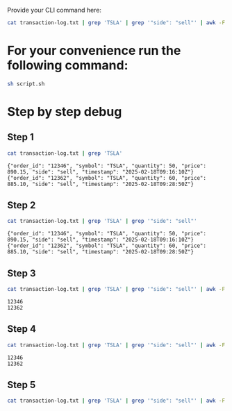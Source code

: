 Provide your CLI command here:

```bash
cat transaction-log.txt | grep 'TSLA' | grep '"side": "sell"' | awk -F'"' '{print $4;}' | while read order_id; do curl -i -H "Accept: application/json" -H "Content-Type: application/json" -X GET "https://example.com/api/$order_id" >> output.txt; done
```

# For your convenience run the following command:
```bash
sh script.sh
```

# Step by step debug
## Step 1
```bash
cat transaction-log.txt | grep 'TSLA'
```
```log
{"order_id": "12346", "symbol": "TSLA", "quantity": 50, "price": 890.15, "side": "sell", "timestamp": "2025-02-18T09:16:10Z"}
{"order_id": "12362", "symbol": "TSLA", "quantity": 60, "price": 885.10, "side": "sell", "timestamp": "2025-02-18T09:28:50Z"}
```

## Step 2
```bash
cat transaction-log.txt | grep 'TSLA' | grep '"side": "sell"'
```
```log
{"order_id": "12346", "symbol": "TSLA", "quantity": 50, "price": 890.15, "side": "sell", "timestamp": "2025-02-18T09:16:10Z"}
{"order_id": "12362", "symbol": "TSLA", "quantity": 60, "price": 885.10, "side": "sell", "timestamp": "2025-02-18T09:28:50Z"}
```

## Step 3
```bash
cat transaction-log.txt | grep 'TSLA' | grep '"side": "sell"' | awk -F'"' '{print $4;}'
```
```log
12346
12362
```

## Step 4
```bash
cat transaction-log.txt | grep 'TSLA' | grep '"side": "sell"' | awk -F'"' '{print $4;}' | while read order_id; do echo $order_id; done
```
```log
12346
12362
```

## Step 5
```bash
cat transaction-log.txt | grep 'TSLA' | grep '"side": "sell"' | awk -F'"' '{print $4;}' | while read order_id; do curl -i -H "Accept: application/json" -H "Content-Type: application/json" -X GET "https://example.com/api/$order_id" >> output.txt; done
```
